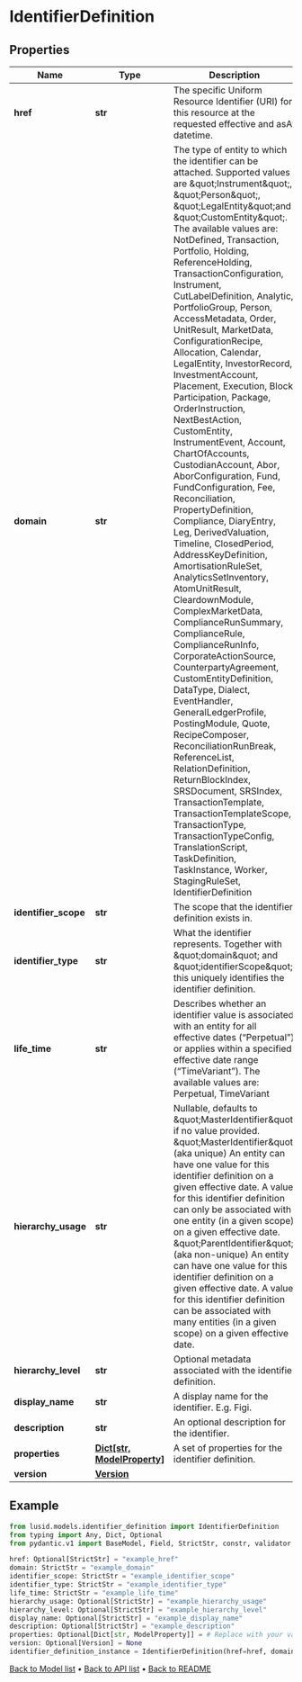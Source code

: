 # IdentifierDefinition

## Properties
Name | Type | Description | Notes
------------ | ------------- | ------------- | -------------
**href** | **str** | The specific Uniform Resource Identifier (URI) for this resource at the requested effective and asAt datetime. | [optional] 
**domain** | **str** | The type of entity to which the identifier can be attached. Supported values are \&quot;Instrument\&quot;, \&quot;Person\&quot;, \&quot;LegalEntity\&quot;and \&quot;CustomEntity\&quot;. The available values are: NotDefined, Transaction, Portfolio, Holding, ReferenceHolding, TransactionConfiguration, Instrument, CutLabelDefinition, Analytic, PortfolioGroup, Person, AccessMetadata, Order, UnitResult, MarketData, ConfigurationRecipe, Allocation, Calendar, LegalEntity, InvestorRecord, InvestmentAccount, Placement, Execution, Block, Participation, Package, OrderInstruction, NextBestAction, CustomEntity, InstrumentEvent, Account, ChartOfAccounts, CustodianAccount, Abor, AborConfiguration, Fund, FundConfiguration, Fee, Reconciliation, PropertyDefinition, Compliance, DiaryEntry, Leg, DerivedValuation, Timeline, ClosedPeriod, AddressKeyDefinition, AmortisationRuleSet, AnalyticsSetInventory, AtomUnitResult, CleardownModule, ComplexMarketData, ComplianceRunSummary, ComplianceRule, ComplianceRunInfo, CorporateActionSource, CounterpartyAgreement, CustomEntityDefinition, DataType, Dialect, EventHandler, GeneralLedgerProfile, PostingModule, Quote, RecipeComposer, ReconciliationRunBreak, ReferenceList, RelationDefinition, ReturnBlockIndex, SRSDocument, SRSIndex, TransactionTemplate, TransactionTemplateScope, TransactionType, TransactionTypeConfig, TranslationScript, TaskDefinition, TaskInstance, Worker, StagingRuleSet, IdentifierDefinition | 
**identifier_scope** | **str** | The scope that the identifier definition exists in. | 
**identifier_type** | **str** | What the identifier represents. Together with \&quot;domain\&quot; and \&quot;identifierScope\&quot; this uniquely identifies the identifier definition. | 
**life_time** | **str** | Describes whether an identifier value is associated with an entity for all effective dates (“Perpetual”) or applies within a specified effective date range (“TimeVariant”). The available values are: Perpetual, TimeVariant | 
**hierarchy_usage** | **str** | Nullable, defaults to \&quot;MasterIdentifier\&quot; if no value provided. \&quot;MasterIdentifier\&quot; (aka unique) An entity can have one value for this identifier definition on a given effective date. A value for this identifier definition can only be associated with one entity (in a given scope) on a given effective date. \&quot;ParentIdentifier\&quot; (aka non-unique) An entity can have one value for this identifier definition on a given effective date. A value for this identifier definition can be associated with many entities (in a given scope) on a given effective date. | [optional] 
**hierarchy_level** | **str** | Optional metadata associated with the identifier definition. | [optional] 
**display_name** | **str** | A display name for the identifier. E.g. Figi. | [optional] 
**description** | **str** | An optional description for the identifier. | [optional] 
**properties** | [**Dict[str, ModelProperty]**](ModelProperty.md) | A set of properties for the identifier definition. | [optional] 
**version** | [**Version**](Version.md) |  | [optional] 
## Example

```python
from lusid.models.identifier_definition import IdentifierDefinition
from typing import Any, Dict, Optional
from pydantic.v1 import BaseModel, Field, StrictStr, constr, validator

href: Optional[StrictStr] = "example_href"
domain: StrictStr = "example_domain"
identifier_scope: StrictStr = "example_identifier_scope"
identifier_type: StrictStr = "example_identifier_type"
life_time: StrictStr = "example_life_time"
hierarchy_usage: Optional[StrictStr] = "example_hierarchy_usage"
hierarchy_level: Optional[StrictStr] = "example_hierarchy_level"
display_name: Optional[StrictStr] = "example_display_name"
description: Optional[StrictStr] = "example_description"
properties: Optional[Dict[str, ModelProperty]] = # Replace with your value
version: Optional[Version] = None
identifier_definition_instance = IdentifierDefinition(href=href, domain=domain, identifier_scope=identifier_scope, identifier_type=identifier_type, life_time=life_time, hierarchy_usage=hierarchy_usage, hierarchy_level=hierarchy_level, display_name=display_name, description=description, properties=properties, version=version)

```

[Back to Model list](../README.md#documentation-for-models) &#8226; [Back to API list](../README.md#documentation-for-api-endpoints) &#8226; [Back to README](../README.md)

